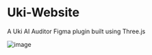 # Uki-Website
A Uki AI Auditor Figma plugin built using Three.js

![image](https://github.com/user-attachments/assets/096bfa19-1ff5-4da5-8706-1b9fe81fcaa1)
